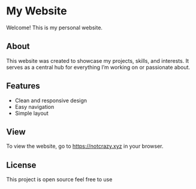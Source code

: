 # My Website

Welcome! This is my personal website.

## About

This website was created to showcase my projects, skills, and interests. It serves as a central hub for everything I’m working on or passionate about.

## Features

- Clean and responsive design
- Easy navigation
- Simple layout

## View

To view the website, go to https://notcrazy.xyz in your browser.

## License

This project is open source feel free to use
